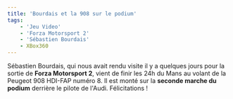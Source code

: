 ```yaml
---
title: 'Bourdais et la 908 sur le podium'
tags:
    - 'Jeu Video'
    - 'Forza Motorsport 2'
    - 'Sébastien Bourdais'
    - XBox360
---
```


Sébastien Bourdais, qui nous avait rendu visite il y a quelques jours pour la sortie de **Forza Motorsport 2**, vient de finir les 24h du Mans au volant de la Peugeot 908 HDI-FAP numéro 8\. Il est monté sur la **seconde marche du podium** derrière le pilote de l'Audi. Félicitations&nbsp;!

